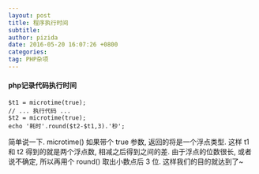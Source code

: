 ```yaml
---
layout: post
title: 程序执行时间
subtitle: 
author: pizida
date: 2016-05-20 16:07:26 +0800
categories: 
tag: PHP杂项
---
```

#### php记录代码执行时间
```
$t1 = microtime(true);
// ... 执行代码 ...
$t2 = microtime(true);
echo '耗时'.round($t2-$t1,3).'秒';
```

简单说一下. microtime() 如果带个 true 参数, 返回的将是一个浮点类型. 这样 t1 和 t2 得到的就是两个浮点数, 相减之后得到之间的差. 由于浮点的位数很长, 或者说不确定, 所以再用个 round() 取出小数点后 3 位. 这样我们的目的就达到了~